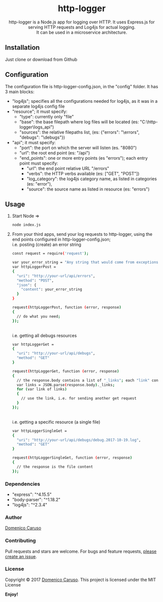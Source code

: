 <h1 align="center">http-logger</h1>

<p align="center">
  http-logger is a Node.js app for logging over HTTP.
  It uses Express.js for serving HTTP requests and Log4js for actual logging.
  <br/>It can be used in a microservice architecture.
</p>

## Installation

Just clone or download from Github

## Configuration

The configuration file is http-logger-config.json, in the "config" folder. It has 3 main blocks:

- "log4js"; specifies all the configurations needed for log4js, as it was in a separate log4js config file
- "resource"; it must specify:
  - "type": currently only "file"
  - "base": the base filepath where log files will be located (es: "C:\\http-logger\\logs_api")
  - "sources": the relative filepaths list, (es: {"errors": "\\errors", "debugs": "\\debugs"})
- "api"; it must specify:
  - "port": the port on which the server will listen (es. "8080")
  - "url": the root end point (es: "/api")
  - "end_points": one or more entry points (es "errors"); each entry point must specify:
    - "url": the end point relative URL "/errors"
    - "verbs": the HTTP verbs available (es: ["GET", "POST"])
    - "log_category": the log4js category name, as listed in categories (es: "error"),
    - "source": the source name as listed in resource (es: "errors")

## Usage

1) Start Node =>
    ```sh
    node index.js
    ```
2) From your third apps, send your log requests to http-logger, using the end points configured in http-logger-config.json;
<br />i.e. posting (create) an error string
    ```sh
    const request = require('request');

    var your_error_string = "Any string that would come from exceptions or errors";
    var httpLoggerPost =
    {
      "uri": "http://your-url/api/errors",
      "method": "POST",
      "json": {
        "content": your_error_string
      }
    }

    request(httpLoggerPost, function (error, response)
    {
      // do what you need;
    });
    ```
    <br />i.e. getting all debugs resources
    ```sh
    var httpLoggerGet =
    {
      "uri": "http://your-url/api/debugs",
      "method": "GET"
    }

    request(httpLoggerGet, function (error, response)
    {
      // the response.body contains a list of "_links"; each "link" contains the resource name ("rel") and its full-url end point ("href")
      var links = JSON.parse(response.body)._links;
      for (var link of links)
      {
        // use the link, i.e. for sending another get request
      }
    });
    ```
    <br />i.e. getting a specific resource (a single file)
    ```sh
    var httpLoggerSingleGet =
    {
      "uri": "http://your-url/api/debugs/debug.2017-10-19.log",
      "method": "GET"
    }

    request(httpLoggerSingleGet, function (error, response)
    {
      // the response is the file content
    });

### Dependencies

- "express": "^4.15.5"
- "body-parser": "^1.18.2"
- "log4js": "^2.3.4"

### Author

[Domenico Caruso](https://www.linkedin.com/in/domenico-caruso/)

### Contributing

Pull requests and stars are welcome. For bugs and feature requests, [please create an issue](../../issues/new).

### License

Copyright © 2017 [Domenico Caruso](https://www.linkedin.com/in/domenico-caruso/). This project is licensed under the MIT License


**Enjoy!**
